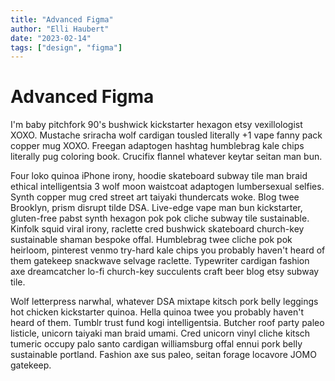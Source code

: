 ```yaml
---
title: "Advanced Figma"
author: "Elli Haubert"
date: "2023-02-14"
tags: ["design", "figma"]
---
```


# Advanced Figma

I'm baby pitchfork 90's bushwick kickstarter hexagon etsy vexillologist XOXO. Mustache sriracha wolf cardigan tousled literally +1 vape fanny pack copper mug XOXO. Freegan adaptogen hashtag humblebrag kale chips literally pug coloring book. Crucifix flannel whatever keytar seitan man bun.

Four loko quinoa iPhone irony, hoodie skateboard subway tile man braid ethical intelligentsia 3 wolf moon waistcoat adaptogen lumbersexual selfies. Synth copper mug cred street art taiyaki thundercats woke. Blog twee Brooklyn, prism disrupt tilde DSA. Live-edge vape man bun kickstarter, gluten-free pabst synth hexagon pok pok cliche subway tile sustainable. Kinfolk squid viral irony, raclette cred bushwick skateboard church-key sustainable shaman bespoke offal. Humblebrag twee cliche pok pok heirloom, pinterest venmo try-hard kale chips you probably haven't heard of them gatekeep snackwave selvage raclette. Typewriter cardigan fashion axe dreamcatcher lo-fi church-key succulents craft beer blog etsy subway tile.

Wolf letterpress narwhal, whatever DSA mixtape kitsch pork belly leggings hot chicken kickstarter quinoa. Hella quinoa twee you probably haven't heard of them. Tumblr trust fund kogi intelligentsia. Butcher roof party paleo listicle, unicorn taiyaki man braid umami. Cred unicorn vinyl cliche kitsch tumeric occupy palo santo cardigan williamsburg offal ennui pork belly sustainable portland. Fashion axe sus paleo, seitan forage locavore JOMO gatekeep.
